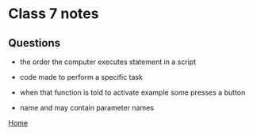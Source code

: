 
# Class 7 notes

## Questions

- the order the computer executes statement in a script

- code made to perform a specific task

- when that function is told to activate example some presses a button

- name and may contain parameter names

[Home](https://coff23.github.io/reading-notes/)
